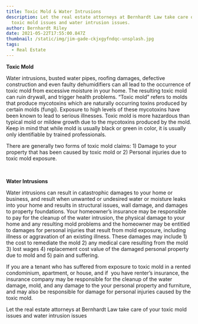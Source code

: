 ```yaml
---
title: Toxic Mold & Water Intrusions
description: Let the real estate attorneys at Bernhardt Law take care of your
  toxic mold issues and water intrusion issues.
author: Bernhardt Riley
date: 2021-05-22T17:55:00.847Z
thumbnail: /static/img/jim-gade-ckjxgyfndqc-unsplash.jpg
tags:
  - Real Estate
---
```

**Toxic Mold**

Water intrusions, busted water pipes, roofing damages, defective construction and even faulty dehumidifiers can all lead to the occurrence of toxic mold from excessive moisture in your home. The resulting toxic mold can ruin drywall, and trigger health problems. “Toxic mold” refers to molds that produce mycotoxins which are naturally occurring toxins produced by certain molds (fungi). Exposure to high levels of these mycotoxins have been known to lead to serious illnesses. Toxic mold is more hazardous than typical mold or mildew growth due to the mycotoxins produced by the mold. Keep in mind that while mold is usually black or green in color, it is usually only identifiable by trained professionals.

There are generally two forms of toxic mold claims: 1) Damage to your property that has been caused by toxic mold or 2) Personal injuries due to toxic mold exposure.  

 

**Water Intrusions**

Water intrusions can result in catastrophic damages to your home or business, and result when unwanted or undesired water or moisture leaks into your home and results in structural issues, wall damage, and damages to property foundations. Your homeowner’s insurance may be responsible to pay for the cleanup of the water intrusion, the physical damage to your home and any resulting mold problems and the homeowner may be entitled to damages for personal injuries that result from mold exposure, including illness or aggravation of an existing illness. These damages may include 1) the cost to remediate the mold 2) any medical care resulting from the mold 3) lost wages 4) replacement cost value of the damaged personal property due to mold and 5) pain and suffering.

If you are a tenant who has suffered from exposure to toxic mold in a rented condominium, apartment, or house, and if  you have renter’s insurance, the insurance company may be responsible for the cleanup of the water damage, mold, and any damage to the your personal property and furniture, and may also be responsible for damage for personal injuries caused by the toxic mold.

Let the real estate attorneys at Bernhardt Law take care of your toxic mold issues and water intrusion issues